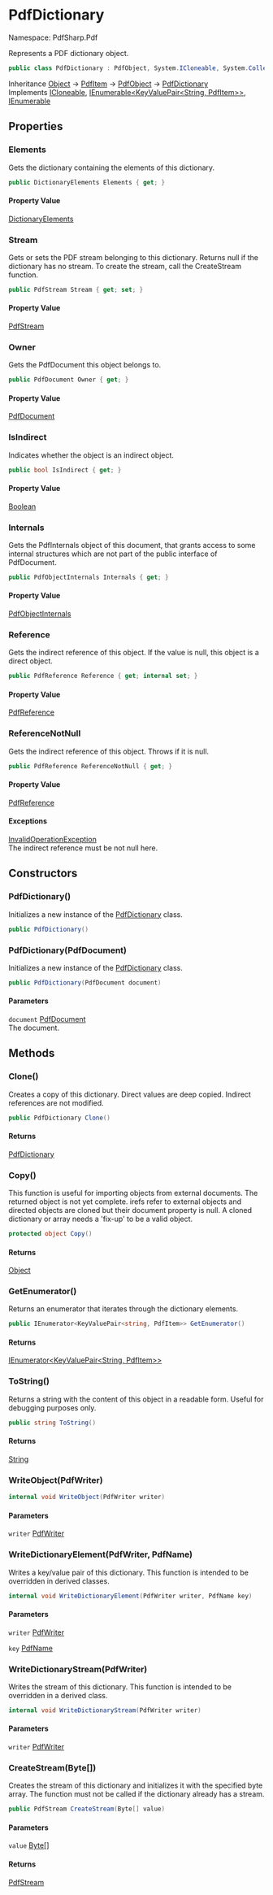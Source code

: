 # PdfDictionary

Namespace: PdfSharp.Pdf

Represents a PDF dictionary object.

```csharp
public class PdfDictionary : PdfObject, System.ICloneable, System.Collections.Generic.IEnumerable`1[[System.Collections.Generic.KeyValuePair`2[[System.String, System.Private.CoreLib, Version=6.0.0.0, Culture=neutral, PublicKeyToken=7cec85d7bea7798e],[PdfSharp.Pdf.PdfItem, PdfSharp, Version=0.1.3.0, Culture=neutral, PublicKeyToken=null]], System.Private.CoreLib, Version=6.0.0.0, Culture=neutral, PublicKeyToken=7cec85d7bea7798e]], System.Collections.IEnumerable
```

Inheritance [Object](https://docs.microsoft.com/en-us/dotnet/api/system.object) → [PdfItem](./pdfsharp.pdf.pdfitem) → [PdfObject](./pdfsharp.pdf.pdfobject) → [PdfDictionary](./pdfsharp.pdf.pdfdictionary)<br>
Implements [ICloneable](https://docs.microsoft.com/en-us/dotnet/api/system.icloneable), [IEnumerable&lt;KeyValuePair&lt;String, PdfItem&gt;&gt;](https://docs.microsoft.com/en-us/dotnet/api/system.collections.generic.ienumerable-1), [IEnumerable](https://docs.microsoft.com/en-us/dotnet/api/system.collections.ienumerable)

## Properties

### **Elements**

Gets the dictionary containing the elements of this dictionary.

```csharp
public DictionaryElements Elements { get; }
```

#### Property Value

[DictionaryElements](./pdfsharp.pdf.pdfdictionary.dictionaryelements)<br>

### **Stream**

Gets or sets the PDF stream belonging to this dictionary. Returns null if the dictionary has
 no stream. To create the stream, call the CreateStream function.

```csharp
public PdfStream Stream { get; set; }
```

#### Property Value

[PdfStream](./pdfsharp.pdf.pdfdictionary.pdfstream)<br>

### **Owner**

Gets the PdfDocument this object belongs to.

```csharp
public PdfDocument Owner { get; }
```

#### Property Value

[PdfDocument](./pdfsharp.pdf.pdfdocument)<br>

### **IsIndirect**

Indicates whether the object is an indirect object.

```csharp
public bool IsIndirect { get; }
```

#### Property Value

[Boolean](https://docs.microsoft.com/en-us/dotnet/api/system.boolean)<br>

### **Internals**

Gets the PdfInternals object of this document, that grants access to some internal structures
 which are not part of the public interface of PdfDocument.

```csharp
public PdfObjectInternals Internals { get; }
```

#### Property Value

[PdfObjectInternals](./pdfsharp.pdf.advanced.pdfobjectinternals)<br>

### **Reference**

Gets the indirect reference of this object. If the value is null, this object is a direct object.

```csharp
public PdfReference Reference { get; internal set; }
```

#### Property Value

[PdfReference](./pdfsharp.pdf.advanced.pdfreference)<br>

### **ReferenceNotNull**

Gets the indirect reference of this object. Throws if it is null.

```csharp
public PdfReference ReferenceNotNull { get; }
```

#### Property Value

[PdfReference](./pdfsharp.pdf.advanced.pdfreference)<br>

#### Exceptions

[InvalidOperationException](https://docs.microsoft.com/en-us/dotnet/api/system.invalidoperationexception)<br>
The indirect reference must be not null here.

## Constructors

### **PdfDictionary()**

Initializes a new instance of the [PdfDictionary](./pdfsharp.pdf.pdfdictionary) class.

```csharp
public PdfDictionary()
```

### **PdfDictionary(PdfDocument)**

Initializes a new instance of the [PdfDictionary](./pdfsharp.pdf.pdfdictionary) class.

```csharp
public PdfDictionary(PdfDocument document)
```

#### Parameters

`document` [PdfDocument](./pdfsharp.pdf.pdfdocument)<br>
The document.

## Methods

### **Clone()**

Creates a copy of this dictionary. Direct values are deep copied. Indirect references are not
 modified.

```csharp
public PdfDictionary Clone()
```

#### Returns

[PdfDictionary](./pdfsharp.pdf.pdfdictionary)<br>

### **Copy()**

This function is useful for importing objects from external documents. The returned object is not
 yet complete. irefs refer to external objects and directed objects are cloned but their document
 property is null. A cloned dictionary or array needs a 'fix-up' to be a valid object.

```csharp
protected object Copy()
```

#### Returns

[Object](https://docs.microsoft.com/en-us/dotnet/api/system.object)<br>

### **GetEnumerator()**

Returns an enumerator that iterates through the dictionary elements.

```csharp
public IEnumerator<KeyValuePair<string, PdfItem>> GetEnumerator()
```

#### Returns

[IEnumerator&lt;KeyValuePair&lt;String, PdfItem&gt;&gt;](https://docs.microsoft.com/en-us/dotnet/api/system.collections.generic.ienumerator-1)<br>

### **ToString()**

Returns a string with the content of this object in a readable form. Useful for debugging purposes only.

```csharp
public string ToString()
```

#### Returns

[String](https://docs.microsoft.com/en-us/dotnet/api/system.string)<br>

### **WriteObject(PdfWriter)**

```csharp
internal void WriteObject(PdfWriter writer)
```

#### Parameters

`writer` [PdfWriter](./pdfsharp.pdf.io.pdfwriter)<br>

### **WriteDictionaryElement(PdfWriter, PdfName)**

Writes a key/value pair of this dictionary. This function is intended to be overridden
 in derived classes.

```csharp
internal void WriteDictionaryElement(PdfWriter writer, PdfName key)
```

#### Parameters

`writer` [PdfWriter](./pdfsharp.pdf.io.pdfwriter)<br>

`key` [PdfName](./pdfsharp.pdf.pdfname)<br>

### **WriteDictionaryStream(PdfWriter)**

Writes the stream of this dictionary. This function is intended to be overridden
 in a derived class.

```csharp
internal void WriteDictionaryStream(PdfWriter writer)
```

#### Parameters

`writer` [PdfWriter](./pdfsharp.pdf.io.pdfwriter)<br>

### **CreateStream(Byte[])**

Creates the stream of this dictionary and initializes it with the specified byte array.
 The function must not be called if the dictionary already has a stream.

```csharp
public PdfStream CreateStream(Byte[] value)
```

#### Parameters

`value` [Byte[]](https://docs.microsoft.com/en-us/dotnet/api/system.byte)<br>

#### Returns

[PdfStream](./pdfsharp.pdf.pdfdictionary.pdfstream)<br>

